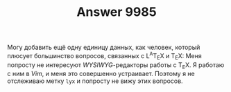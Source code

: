 ﻿---
title: "Answer 9985"
se.owner.user_id: 180092
se.owner.display_name: "Ainar-G"
se.owner.link: "https://ru.meta.stackoverflow.com/users/180092/ainar-g"
se.answer_id: 9985
se.question_id: 9979
se.post_type: answer
se.score: 2
se.is_accepted: False
---


<p>
Могу добавить ещё одну единицу данных, как человек, который плюсует
большинство вопросов, связанных с L<sup>A</sup>T<sub>E</sub>X
и T<sub>E</sub>X:  Меня попросту не интересуют <i>WYSIWYG</i>-редакторы
работы с T<sub>E</sub>X.  Я работаю с ним в <i>Vim</i>, и меня это
совершенно устраивает.  Поэтому я не отслеживаю метку <code>lyx</code>
и попросту не вижу этих вопросов.
</p>
